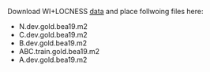 Download WI+LOCNESS [data](https://www.cl.cam.ac.uk/research/nl/bea2019st/#:~:text=W%26I%2BLOCNESS%20v2.1%3A%20DOWNLOAD%0ADescribed%20at%20the%20start%20of%20this%20section%20(Bryant%20et%20al.%2C%202019%3B%20Granger%2C%201998).) and place follwoing files here:
- N.dev.gold.bea19.m2
- C.dev.gold.bea19.m2
- B.dev.gold.bea19.m2
- ABC.train.gold.bea19.m2
- A.dev.gold.bea19.m2
